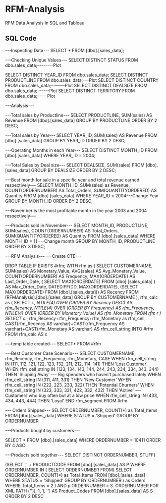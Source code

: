 # RFM-Analysis
RFM Data Analysis in SQL and Tableau

## SQL Code

---Inspecting Data---
SELECT *
FROM [dbo].[sales_data];

---Checking Unique Values---
SELECT DISTINCT STATUS FROM dbo.sales_data;--------Plot

SELECT DISTINCT YEAR_ID FROM dbo.sales_data;
SELECT DISTINCT PRODUCTLINE FROM dbo.sales_data;---Plot
SELECT DISTINCT COUNTRY FROM dbo.sales_data;-------Plot
SELECT DISTINCT DEALSIZE FROM dbo.sales_data;------Plot
SELECT DISTINCT TERRITORY FROM dbo.sales_data;-----Plot

---Analysis---

---Total sales by Productline---
SELECT PRODUCTLINE, SUM(sales) AS Revenue
FROM [dbo].[sales_data]
GROUP BY PRODUCTLINE
ORDER BY 2 DESC;

---Total sales by Year---
SELECT YEAR_ID, SUM(sales) AS Revenue
FROM [dbo].[sales_data]
GROUP BY YEAR_ID
ORDER BY 2 DESC;

---Operating Months in each Year---
SELECT DISTINCT MONTH_ID
FROM [dbo].[sales_data]
WHERE YEAR_ID = 2004;

---Total Sales by Deal size---
SELECT DEALSIZE, SUM(sales)
FROM [dbo].[sales_data]
GROUP BY DEALSIZE
ORDER BY 2 DESC;

---Best month for sale in a specific year and total revenue earned respectively---
SELECT MONTH_ID, SUM(sales) as Revenue, COUNT(ORDERNUMBER) AS Total_Orders, SUM(QUANTITYORDERED) AS Quantity
FROM [dbo].[sales_data]
WHERE YEAR_ID = 2004---Change Year
GROUP BY MONTH_ID
ORDER BY 2 DESC;

---November is the most profitable month in the year 2003 and 2004 respectively---

---Products sold in November---
SELECT MONTH_ID, PRODUCTLINE, SUM(sales), COUNT(ORDERNUMBER) AS Total_Orders, SUM(QUANTITYORDERED) AS Quantity
FROM [dbo].[sales_data]
WHERE MONTH_ID = 11 ---Change month
GROUP BY MONTH_ID, PRODUCTLINE
ORDER BY 3 DESC;

---RFM Analysis---
---Create CTE---

DROP TABLE IF EXISTS #rfm;
WITH rfm as
(
SELECT CUSTOMERNAME,
  SUM(sales) AS Monetary_Value,
  AVG(sales) AS Avg_Monetary_Value,
  COUNT(ORDERNUMBER) AS Frequency,
  MAX(ORDERDATE) AS Last_Order_Date,
  (
SELECT MAX(ORDERDATE)
FROM [dbo].[sales_data]
  ) AS Max_Order_Date,
  DATEDIFF(DD, MAX(ORDERDATE), (SELECT MAX(ORDERDATE) FROM [dbo].[sales_data]))  AS Recency
FROM [RFMAnalysis].[dbo].[sales_data]
GROUP BY CUSTOMERNAME
),
rfm_calc as
(
SELECT r.*,
NTILE(4) OVER (ORDER BY Recency DESC) AS rfm_Recency,
NTILE(4) OVER (ORDER BY Frequency) AS rfm_Frequency,
NTILE(4) OVER (ORDER BY Monetary_Value) AS rfm_Monetary
FROM rfm r
)
SELECT c.*, rfm_Recency+rfm_Frequency+rfm_Monetary as rfm_cell,
CAST(rfm_Recency AS varchar)+CAST(rfm_Frequency AS varchar)+CAST(rfm_Monetary AS varchar) AS rfm_cell_string
INTO #rfm
FROM rfm_calc AS c

---temp table created---
SELECT* FROM #rfm

---Best Customer Case Scenario---
SELECT CUSTOMERNAME, rfm_Recency, rfm_Frequency, rfm_Monetary,
CASE
WHEN rfm_cell_string IN (111, 112, 121, 122, 123, 132, 211, 212, 114, 141) THEN 'Lost Customer'
WHEN rfm_cell_string IN (133, 134, 143, 144, 244, 243, 234, 334, 343, 344) THEN 'Slipping Away' --- Big spenders who haven't purchased lately
WHEN rfm_cell_string IN (311, 411, 331) THEN 'New Customer'
WHEN rfm_cell_string IN (222, 223, 233, 322) THEN 'Potential Churners'
WHEN rfm_cell_string IN (323, 333, 321, 422, 332, 432) THEN 'Active' --- Customers who buy often but at a low price
WHEN rfm_cell_string IN (433, 434, 443, 444) THEN 'Loyal'
END rfm_segment
FROM #rfm


--- Orders Shipped---
SELECT ORDERNUMBER, COUNT(*) as Total_Items
FROM [dbo].[sales_data]
WHERE STATUS = 'Shipped'
GROUP BY ORDERNUMBER

---Products bought by customers---

SELECT *
FROM [dbo].[sales_data]
WHERE ORDERNUMBER = 10411
ORDER BY 4 ASC


---Products sold together---
SELECT DISTINCT ORDERNUMBER, STUFF(

(SELECT ',' + PRODUCTCODE
FROM [dbo].[sales_data] AS P
WHERE ORDERNUMBER IN
 (
SELECT ORDERNUMBER
FROM(
 SELECT ORDERNUMBER, COUNT(*) as Total_Items
 FROM [dbo].[sales_data]
 WHERE STATUS = 'Shipped'
 GROUP BY ORDERNUMBER
) as Orders
WHERE Total_Items = 2
 )
 AND p.ORDERNUMBER = S. ORDERNUMBER
 FOR XML PATH ('')),
 1, 1, '') AS Product_Codes
FROM [dbo].[sales_data] AS S
ORDER BY 2 DESC
